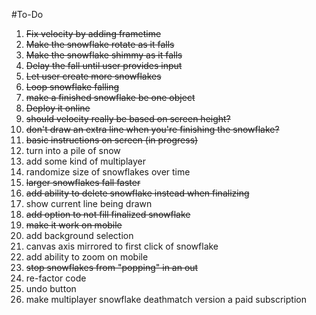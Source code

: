 #To-Do

1. ~~Fix velocity by adding frametime~~
2. ~~Make the snowflake rotate as it falls~~
3. ~~Make the snowflake shimmy as it falls~~
4. ~~Delay the fall until user provides input~~
5. ~~Let user create more snowflakes~~
6. ~~Loop snowflake falling~~
7. ~~make a finished snowflake be one object~~
8. ~~Deploy it online~~
9. ~~should velocity really be based on screen height?~~
10. ~~don't draw an extra line when you're finishing the snowflake?~~
11. ~~basic instructions on screen (in progress)~~
12. turn into a pile of snow
13. add some kind of multiplayer
14. randomize size of snowflakes over time
15. ~~larger snowflakes fall faster~~
16. ~~add ability to delete snowflake instead when finalizing~~
17. show current line being drawn
18. ~~add option to not fill finalized snowflake~~
19. ~~make it work on mobile~~
20. add background selection
21. canvas axis mirrored to first click of snowflake
22. add ability to zoom on mobile
23. ~~stop snowflakes from "popping" in an out~~
24. re-factor code   
25. undo button
107. make multiplayer snowflake deathmatch version a paid subscription

